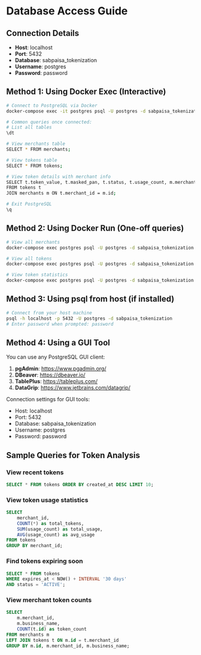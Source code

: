 # Database Access Guide

## Connection Details
- **Host**: localhost
- **Port**: 5432
- **Database**: sabpaisa_tokenization
- **Username**: postgres
- **Password**: password

## Method 1: Using Docker Exec (Interactive)
```bash
# Connect to PostgreSQL via Docker
docker-compose exec -it postgres psql -U postgres -d sabpaisa_tokenization

# Common queries once connected:
# List all tables
\dt

# View merchants table
SELECT * FROM merchants;

# View tokens table
SELECT * FROM tokens;

# View token details with merchant info
SELECT t.token_value, t.masked_pan, t.status, t.usage_count, m.merchant_id 
FROM tokens t 
JOIN merchants m ON t.merchant_id = m.id;

# Exit PostgreSQL
\q
```

## Method 2: Using Docker Run (One-off queries)
```bash
# View all merchants
docker-compose exec postgres psql -U postgres -d sabpaisa_tokenization -c "SELECT * FROM merchants;"

# View all tokens
docker-compose exec postgres psql -U postgres -d sabpaisa_tokenization -c "SELECT * FROM tokens;"

# View token statistics
docker-compose exec postgres psql -U postgres -d sabpaisa_tokenization -c "SELECT COUNT(*) as total_tokens, status FROM tokens GROUP BY status;"
```

## Method 3: Using psql from host (if installed)
```bash
# Connect from your host machine
psql -h localhost -p 5432 -U postgres -d sabpaisa_tokenization
# Enter password when prompted: password
```

## Method 4: Using a GUI Tool
You can use any PostgreSQL GUI client:

1. **pgAdmin**: https://www.pgadmin.org/
2. **DBeaver**: https://dbeaver.io/
3. **TablePlus**: https://tableplus.com/
4. **DataGrip**: https://www.jetbrains.com/datagrip/

Connection settings for GUI tools:
- Host: localhost
- Port: 5432
- Database: sabpaisa_tokenization
- Username: postgres
- Password: password

## Sample Queries for Token Analysis

### View recent tokens
```sql
SELECT * FROM tokens ORDER BY created_at DESC LIMIT 10;
```

### View token usage statistics
```sql
SELECT 
    merchant_id,
    COUNT(*) as total_tokens,
    SUM(usage_count) as total_usage,
    AVG(usage_count) as avg_usage
FROM tokens
GROUP BY merchant_id;
```

### Find tokens expiring soon
```sql
SELECT * FROM tokens 
WHERE expires_at < NOW() + INTERVAL '30 days' 
AND status = 'ACTIVE';
```

### View merchant token counts
```sql
SELECT 
    m.merchant_id,
    m.business_name,
    COUNT(t.id) as token_count
FROM merchants m
LEFT JOIN tokens t ON m.id = t.merchant_id
GROUP BY m.id, m.merchant_id, m.business_name;
```